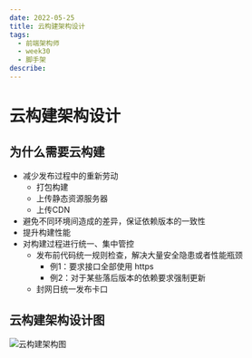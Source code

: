 ```yaml
---
date: 2022-05-25
title: 云构建架构设计
tags:
  - 前端架构师
  - week30
  - 脚手架
describe:
---
```


# 云构建架构设计



## 为什么需要云构建

- 减少发布过程中的重新劳动
  - 打包构建
  - 上传静态资源服务器
  - 上传CDN
- 避免不同环境间造成的差异，保证依赖版本的一致性
- 提升构建性能
- 对构建过程进行统一、集中管控
  - 发布前代码统一规则检查，解决大量安全隐患或者性能瓶颈
    - 例1：要求接口全部使用 https
    - 例2：对于某些落后版本的依赖要求强制更新
  - 封网日统一发布卡口



## 云构建架构设计图

![云构建架构图](https://oss.filway.cn/filway-blog/60fc0ed608ee361008361600.jpg)
